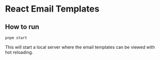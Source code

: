 # React Email Templates

## How to run

```sh
pnpm start
```

This will start a local server where the email templates can be viewed with hot reloading.

